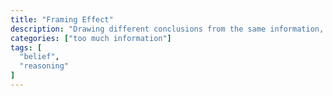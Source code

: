 ```yaml
---
title: "Framing Effect"
description: "Drawing different conclusions from the same information, depending on how that information is presented."
categories: ["too much information"]
tags: [
  "belief",
  "reasoning"
]
---
```


